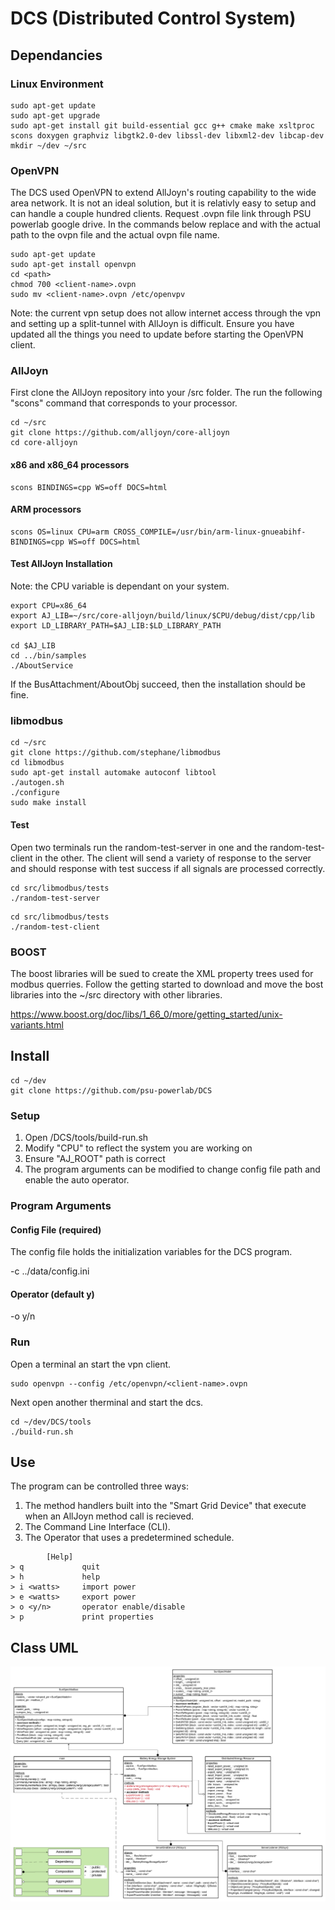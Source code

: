 # DCS (Distributed Control System)

## Dependancies
### Linux Environment
``` console
sudo apt-get update
sudo apt-get upgrade
sudo apt-get install git build-essential gcc g++ cmake make xsltproc scons doxygen graphviz libgtk2.0-dev libssl-dev libxml2-dev libcap-dev
mkdir ~/dev ~/src
```

### OpenVPN
The DCS used OpenVPN to extend AllJoyn's routing capability to the wide area network. It is not an ideal solution, but it is relativly easy to setup and can handle a couple hundred clients. Request <client>.ovpn file link through PSU powerlab google drive. In the commands below replace <path> and <client-name> with the actual path to the ovpn file and the actual ovpn file name. 
        
``` console
sudo apt-get update
sudo apt-get install openvpn
cd <path>
chmod 700 <client-name>.ovpn
sudo mv <client-name>.ovpn /etc/openvpv
```

Note: the current vpn setup does not allow internet access through the vpn and setting up a split-tunnel with AllJoyn is difficult. Ensure you have updated all the things you need to update before starting the OpenVPN client.

### AllJoyn
First clone the AllJoyn repository into your /src folder. The run the following "scons" command that corresponds to your processor. 
``` console
cd ~/src
git clone https://github.com/alljoyn/core-alljoyn
cd core-alljoyn
```

#### x86 and x86_64 processors
``` console
scons BINDINGS=cpp WS=off DOCS=html
```

#### ARM processors
``` console
scons OS=linux CPU=arm CROSS_COMPILE=/usr/bin/arm-linux-gnueabihf- BINDINGS=cpp WS=off DOCS=html
```

#### Test AllJoyn Installation
Note: the CPU variable is dependant on your system. 
``` console
export CPU=x86_64
export AJ_LIB=~/src/core-alljoyn/build/linux/$CPU/debug/dist/cpp/lib
export LD_LIBRARY_PATH=$AJ_LIB:$LD_LIBRARY_PATH

cd $AJ_LIB
cd ../bin/samples
./AboutService
```
If the BusAttachment/AboutObj succeed, then the installation should be fine.

### libmodbus
``` console
cd ~/src
git clone https://github.com/stephane/libmodbus
cd libmodbus
sudo apt-get install automake autoconf libtool
./autogen.sh
./configure
sudo make install
```
#### Test
Open two terminals run the random-test-server in one and the random-test-client in the other. The client will send a variety of response to the server and should response with test success if all signals are processed correctly.

``` console
cd src/libmodbus/tests
./random-test-server
```

``` console
cd src/libmodbus/tests
./random-test-client
```
### BOOST
The boost libraries will be sued to create the XML property trees used for modbus querries. Follow the getting started to download and move the bost libraries into the ~/src directory with other libraries.

https://www.boost.org/doc/libs/1_66_0/more/getting_started/unix-variants.html


## Install
``` console
cd ~/dev
git clone https://github.com/psu-powerlab/DCS
```

### Setup
1. Open /DCS/tools/build-run.sh
2. Modify "CPU" to reflect the system you are working on
3. Ensure "AJ_ROOT" path is correct
4. The program arguments can be modified to change config file path and enable the auto operator.

### Program Arguments
#### Config File (required)
The config file holds the initialization variables for the DCS program.

-c ../data/config.ini

#### Operator (default y)

-o y/n

### Run
Open a terminal an start the vpn client.
``` console
sudo openvpn --config /etc/openvpn/<client-name>.ovpn
```

Next open another therminal and start the dcs.
``` console
cd ~/dev/DCS/tools
./build-run.sh
```

## Use
The program can be controlled three ways:
1. The method handlers built into the "Smart Grid Device" that execute when an AllJoyn method call is recieved.
2. The Command Line Interface (CLI).
3. The Operator that uses a predetermined schedule.

```
        [Help]
> q             quit
> h             help
> i <watts>     import power
> e <watts>     export power
> o <y/n>       operator enable/disable
> p             print properties
```

## Class UML

<p align="center">
  <img src="DCS_BESS_Class_UML.png" alt="Class UML">
</p>
